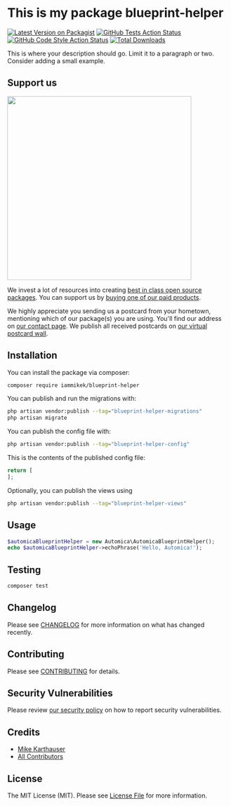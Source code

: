 # This is my package blueprint-helper

[![Latest Version on Packagist](https://img.shields.io/packagist/v/iammikek/blueprint-helper.svg?style=flat-square)](https://packagist.org/packages/iammikek/blueprint-helper)
[![GitHub Tests Action Status](https://img.shields.io/github/actions/workflow/status/iammikek/blueprint-helper/run-tests.yml?branch=main&label=tests&style=flat-square)](https://github.com/iammikek/blueprint-helper/actions?query=workflow%3Arun-tests+branch%3Amain)
[![GitHub Code Style Action Status](https://img.shields.io/github/actions/workflow/status/iammikek/blueprint-helper/fix-php-code-style-issues.yml?branch=main&label=code%20style&style=flat-square)](https://github.com/iammikek/blueprint-helper/actions?query=workflow%3A"Fix+PHP+code+style+issues"+branch%3Amain)
[![Total Downloads](https://img.shields.io/packagist/dt/iammikek/blueprint-helper.svg?style=flat-square)](https://packagist.org/packages/iammikek/blueprint-helper)

This is where your description should go. Limit it to a paragraph or two. Consider adding a small example.

## Support us

[<img src="https://github-ads.s3.eu-central-1.amazonaws.com/blueprint-helper.jpg?t=1" width="419px" />](https://spatie.be/github-ad-click/blueprint-helper)

We invest a lot of resources into creating [best in class open source packages](https://spatie.be/open-source). You can support us by [buying one of our paid products](https://spatie.be/open-source/support-us).

We highly appreciate you sending us a postcard from your hometown, mentioning which of our package(s) you are using. You'll find our address on [our contact page](https://spatie.be/about-us). We publish all received postcards on [our virtual postcard wall](https://spatie.be/open-source/postcards).

## Installation

You can install the package via composer:

```bash
composer require iammikek/blueprint-helper
```

You can publish and run the migrations with:

```bash
php artisan vendor:publish --tag="blueprint-helper-migrations"
php artisan migrate
```

You can publish the config file with:

```bash
php artisan vendor:publish --tag="blueprint-helper-config"
```

This is the contents of the published config file:

```php
return [
];
```

Optionally, you can publish the views using

```bash
php artisan vendor:publish --tag="blueprint-helper-views"
```

## Usage

```php
$automicaBlueprintHelper = new Automica\AutomicaBlueprintHelper();
echo $automicaBlueprintHelper->echoPhrase('Hello, Automica!');
```

## Testing

```bash
composer test
```

## Changelog

Please see [CHANGELOG](CHANGELOG.md) for more information on what has changed recently.

## Contributing

Please see [CONTRIBUTING](CONTRIBUTING.md) for details.

## Security Vulnerabilities

Please review [our security policy](../../security/policy) on how to report security vulnerabilities.

## Credits

- [Mike Karthauser](https://github.com/iammikek)
- [All Contributors](../../contributors)

## License

The MIT License (MIT). Please see [License File](LICENSE.md) for more information.
